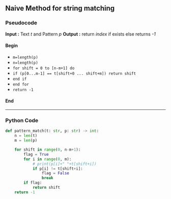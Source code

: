 ## Naive Method for string matching

### Pseudocode

**Input :** Text _t_ and Pattern _p_
**Output :** return _index_ if exists else returns _-1_

#### Begin

- `m=length(p)`
- `n=length(p)`
- `for shift = 0 to [n-m+1] do`
- `if (p[0...m-1] == t[shift+0 ... shift+m]) return shift`
- `end if`
- `end for`
- `return -1`

#### End

---

### Python Code

```Python
def pattern_match(t: str, p: str) -> int:
    n = len(t)
    m = len(p)

    for shift in range(0, n-m+1):
        flag = True
        for i in range(0, m):
            # print(p[i]+" "+t[shift+i])
            if p[i] != t[shift+i]:
                flag = False
                break
        if flag:
            return shift
    return -1

```

